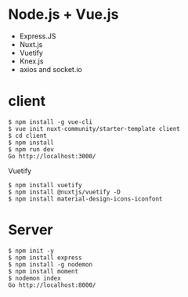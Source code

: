 # Node.js + Vue.js
  - Express.JS 
  - Nuxt.js
  - Vuetify
  - Knex.js
  - axios and socket.io

# client 

```
$ npm install -g vue-cli
$ vue init nuxt-community/starter-template client
$ cd client
$ npm install
$ npm run dev
Go http://localhost:3000/
```
Vuetify
```
$ npm install vuetify
$ npm install @nuxtjs/vuetify -D
$ npm install material-design-icons-iconfont
```
# Server
```
$ npm init -y
$ npm install express
$ npm install -g nodemon
$ npm install moment
$ nodemon index
Go http://localhost:8000/
```